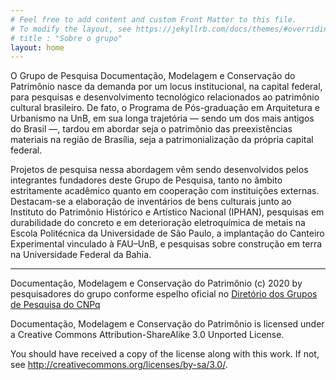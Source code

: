 ```yaml
---
# Feel free to add content and custom Front Matter to this file.
# To modify the layout, see https://jekyllrb.com/docs/themes/#overriding-theme-defaults
# title : "Sobre o grupo"
layout: home
---
```


O Grupo de Pesquisa Documentação, Modelagem e Conservação do Patrimônio
nasce da demanda por um locus institucional, na capital federal, para
pesquisas e desenvolvimento tecnológico relacionados ao patrimônio cultural
brasileiro. De fato, o Programa de Pós-graduação em Arquitetura e Urbanismo
na UnB, em sua longa trajetória — sendo um dos mais antigos do Brasil —,
tardou em abordar seja o patrimônio das preexistências materiais na região
de Brasília, seja a patrimonialização da própria capital federal.

Projetos de pesquisa nessa abordagem vêm sendo desenvolvidos pelos
integrantes fundadores deste Grupo de Pesquisa, tanto no âmbito
estritamente acadêmico quanto em cooperação com instituições externas.
Destacam-se a elaboração de inventários de bens culturais junto ao
Instituto do Patrimônio Histórico e Artístico Nacional (IPHAN), pesquisas
em durabilidade do concreto e em deterioração eletroquímica de metais na
Escola Politécnica da Universidade de São Paulo, a implantação do Canteiro
Experimental vinculado à FAU–UnB, e pesquisas sobre construção em terra na
Universidade Federal da Bahia.


* * * *

Documentação, Modelagem e Conservação do Patrimônio (c) 2020 by
pesquisadores do grupo conforme espelho oficial no [Diretório dos Grupos
de Pesquisa do CNPq](dgp.cnpq.br/dgp/espelhogrupo/0050065016863402)
 
Documentação, Modelagem e Conservação do Patrimônio is licensed under a
Creative Commons Attribution-ShareAlike 3.0 Unported License.
 
You should have received a copy of the license along with this
work.  If not, see <http://creativecommons.org/licenses/by-sa/3.0/>.

